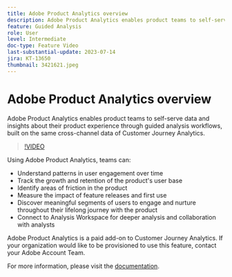 ```yaml
---
title: Adobe Product Analytics overview
description: Adobe Product Analytics enables product teams to self-serve data and insights about their product experience through guided analysis workflows, built on the same cross-channel data of Customer Journey Analytics.
feature: Guided Analysis
role: User
level: Intermediate
doc-type: Feature Video
last-substantial-update: 2023-07-14
jira: KT-13650
thumbnail: 3421621.jpeg
---
```


# Adobe Product Analytics overview

Adobe Product Analytics enables product teams to self-serve data and insights about their product experience through guided analysis workflows, built on the same cross-channel data of Customer Journey Analytics.

>[!VIDEO](https://video.tv.adobe.com/v/3421621/?learn=on)

Using Adobe Product Analytics, teams can:

* Understand patterns in user engagement over time
* Track the growth and retention of the product's user base
* Identify areas of friction in the product
* Measure the impact of feature releases​ and first use
* Discover meaningful segments of users to engage and nurture throughout their lifelong journey with the product
* Connect to Analysis Workspace for deeper analysis and collaboration with analysts

Adobe Product Analytics is a paid add-on to Customer Journey Analytics. If your organization would like to be provisioned to use this feature, contact your Adobe Account Team.

For  more information, please visit the [documentation](https://experienceleague.adobe.com/docs/analytics-platform/using/guided-analysis/overview.html).
